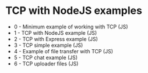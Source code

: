 # TCP with NodeJS examples

- 0 - Minimum example of working with TCP (JS)
- 1 - TCP with NodeJS example (JS)
- 2 - TCP with Express example (JS)
- 3 - TCP simple example (JS)
- 4 - Example of file transfer with TCP (JS)
- 5 - TCP chat example (JS)
- 6 - TCP uploader files (JS)
